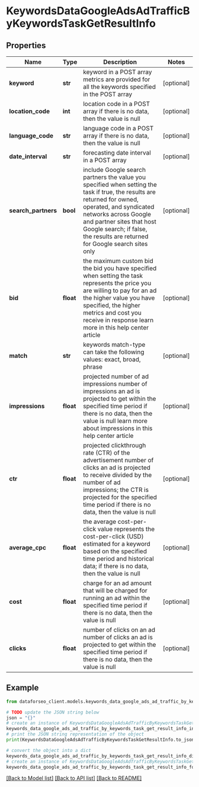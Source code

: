 # KeywordsDataGoogleAdsAdTrafficByKeywordsTaskGetResultInfo


## Properties

Name | Type | Description | Notes
------------ | ------------- | ------------- | -------------
**keyword** | **str** | keyword in a POST array metrics are provided for all the keywords specified in the POST array | [optional] 
**location_code** | **int** | location code in a POST array if there is no data, then the value is null | [optional] 
**language_code** | **str** | language code in a POST array if there is no data, then the value is null | [optional] 
**date_interval** | **str** | forecasting date interval in a POST array | [optional] 
**search_partners** | **bool** | include Google search partners the value you specified when setting the task if true, the results are returned for owned, operated, and syndicated networks across Google and partner sites that host Google search; if false, the results are returned for Google search sites only | [optional] 
**bid** | **float** | the maximum custom bid the bid you have specified when setting the task represents the price you are willing to pay for an ad the higher value you have specified, the higher metrics and cost you receive in response learn more in this help center article | [optional] 
**match** | **str** | keywords match-type can take the following values: exact, broad, phrase | [optional] 
**impressions** | **float** | projected number of ad impressions number of impressions an ad is projected to get within the specified time period if there is no data, then the value is null learn more about impressions in this help center article | [optional] 
**ctr** | **float** | projected clickthrough rate (CTR) of the advertisement number of clicks an ad is projected to receive divided by the number of ad impressions; the CTR is projected for the specified time period if there is no data, then the value is null | [optional] 
**average_cpc** | **float** | the average cost-per-click value represents the cost-per-click (USD) estimated for a keyword based on the specified time period and historical data; if there is no data, then the value is null | [optional] 
**cost** | **float** | charge for an ad amount that will be charged for running an ad within the specified time period if there is no data, then the value is null | [optional] 
**clicks** | **float** | number of clicks on an ad number of clicks an ad is projected to get within the specified time period if there is no data, then the value is null | [optional] 

## Example

```python
from dataforseo_client.models.keywords_data_google_ads_ad_traffic_by_keywords_task_get_result_info import KeywordsDataGoogleAdsAdTrafficByKeywordsTaskGetResultInfo

# TODO update the JSON string below
json = "{}"
# create an instance of KeywordsDataGoogleAdsAdTrafficByKeywordsTaskGetResultInfo from a JSON string
keywords_data_google_ads_ad_traffic_by_keywords_task_get_result_info_instance = KeywordsDataGoogleAdsAdTrafficByKeywordsTaskGetResultInfo.from_json(json)
# print the JSON string representation of the object
print(KeywordsDataGoogleAdsAdTrafficByKeywordsTaskGetResultInfo.to_json())

# convert the object into a dict
keywords_data_google_ads_ad_traffic_by_keywords_task_get_result_info_dict = keywords_data_google_ads_ad_traffic_by_keywords_task_get_result_info_instance.to_dict()
# create an instance of KeywordsDataGoogleAdsAdTrafficByKeywordsTaskGetResultInfo from a dict
keywords_data_google_ads_ad_traffic_by_keywords_task_get_result_info_form_dict = keywords_data_google_ads_ad_traffic_by_keywords_task_get_result_info.from_dict(keywords_data_google_ads_ad_traffic_by_keywords_task_get_result_info_dict)
```
[[Back to Model list]](../README.md#documentation-for-models) [[Back to API list]](../README.md#documentation-for-api-endpoints) [[Back to README]](../README.md)


